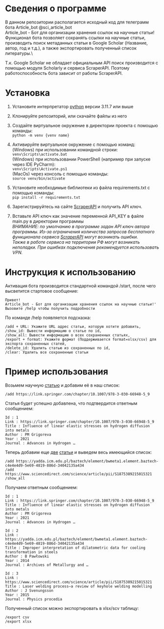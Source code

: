 # Сведения о программе
В данном репозитории располагается исходный код для телеграмм бота Article_bot @sci_article_bot\
Article_bot - Бот для организации хранения ссылок на научные статьи!
Функционал бота позволяет сохранять ссылки на научные статьи, производить поиск метаданных статьи в Google Scholar (Название, автор, год и т.д.), а также экспортировать полученный список литературы.\

Т.к. Google Scholar не обладает официальным API поиск производится с помощью модуля Scholarly и сервиса ScraperAPI.
Поэтому работоспособность бота зависит от работы ScraperAPI.

# Установка 

1. Установите интерпретатор [python]([openweather](https://openweathermap.org/)) версии 3.11.7 или выше
2. Клонируйте репозиторий, или скачайте файлы из него
3. Создайте виртуальное окружение в директории проекта с помощью команды:\
`python -m venv {venv name}`

4. Активируйте виртуальное окружение с помощью команд:\
(Windows) при использовании командной строки:\
`venv\Scripts\activate.bat`\
(Windows) при использовании PowerShell (например при запуске через IDE PyCharm):\
`venv\Scripts\Activate.ps1`\
(MacOs) через консоль с помощью команды:\
`source venv/bin/activate`
6. Установите необходимые библиотеки из файла requirements.txt с помощью команды:\
`pip install -r requirements.txt`
7. Зарегистрируйтесь на сайте [ScraperAPI](https://www.scraperapi.com/scale-data-collection/) и получить API ключ.
8. Вставьте API ключ как значение переменной API_KEY в файле main.py в директории программы\
*ВНИМАНИЕ: по умолчанию в программе задан API ключ автора программы. Из-за ограничения количества запросов бесплатного функционала сервиса [ScraperAPI](https://www.scraperapi.com/scale-data-collection/) могут возникать ошибки.*\
*Также в работе сервиса на территории РФ могут возникать неполадки. При ошибках подключения рекомендуется использовать VPN.*

# Инструкция к использованию
Активация бота производится стандартной командой /start, после чего высветится стартовое сообщение:

```
Привет!
Article_bot - Бот для организации хранения ссылок на научные статьи!'
Вызовите /help чтобы получить подробности
```

По команде /help появляется подсказка:
```
/add + URL: Укажите URL адрес статьи, которую хотите добавить,
/show_id: Вывести информацию о статье по id,
/show_all: Вывести информацию о всех сохраненных статьях,
/export + format: Укажите формат (Поддерживается format=xlsx/csv) для экспорта сохраненных статей,
/delete_id: Удалить статью из сохраненных по id,
/clear: Удалить все сохраненные статьи
```

# Пример использования
Возьмем научную [статью](https://link.springer.com/chapter/10.1007/978-3-030-66948-5_9) и добавим её в наш список:
```
/add https://link.springer.com/chapter/10.1007/978-3-030-66948-5_9
```
Статья будет успешно добавлена, что подтвердится ответным сообщением:
```
Id : 1 
Link : https://link.springer.com/chapter/10.1007/978-3-030-66948-5_9 
Title : Influence of linear elastic stresses on hydrogen diffusion into metals 
Author : PM Grigoreva 
Year : 2021 
Journal : Advances in Hydrogen …
```

Теперь добавим еще [две](https://yadda.icm.edu.pl/baztech/element/bwmeta1.element.baztech-c4e4e4d9-5e69-4819-886d-34042135a434) [статьи](https://www.sciencedirect.com/science/article/pii/S1875389215015321) и выведем весь имеющийся список:
```
/add https://yadda.icm.edu.pl/baztech/element/bwmeta1.element.baztech-c4e4e4d9-5e69-4819-886d-34042135a434
/add https://www.sciencedirect.com/science/article/pii/S1875389215015321
/show_all
```

Получаем ответным сообщением:
```
Id : 1 
Link : https://link.springer.com/chapter/10.1007/978-3-030-66948-5_9 
Title : Influence of linear elastic stresses on hydrogen diffusion into metals 
Author : PM Grigoreva 
Year : 2021 
Journal : Advances in Hydrogen …

Id : 2 
Link : https://yadda.icm.edu.pl/baztech/element/bwmeta1.element.baztech-c4e4e4d9-5e69-4819-886d-34042135a434 
Title : Improper interpretation of dilatometric data for cooling transformation in steels 
Author : B Pawłowski 
Year : 2014 
Journal : Archives of Metallurgy and …

Id : 3 
Link : https://www.sciencedirect.com/science/article/pii/S1875389215015321 
Title : Laser welding process–a review of keyhole welding modelling 
Author : J Svenungsson 
Year : 2015 
Journal : Physics procedia
```

Полученный список можно экспортировать в xlsx/scv таблицу:
```
/export csv
/export xlsx
```
